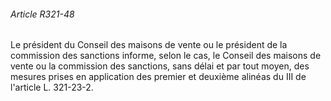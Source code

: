###### Article R321-48

Le président du Conseil des maisons de vente ou le président de la commission des sanctions informe, selon le cas, le Conseil des maisons de vente ou la commission des sanctions, sans délai et par tout moyen, des mesures prises en application des premier et deuxième alinéas du III de l'article L. 321-23-2.

